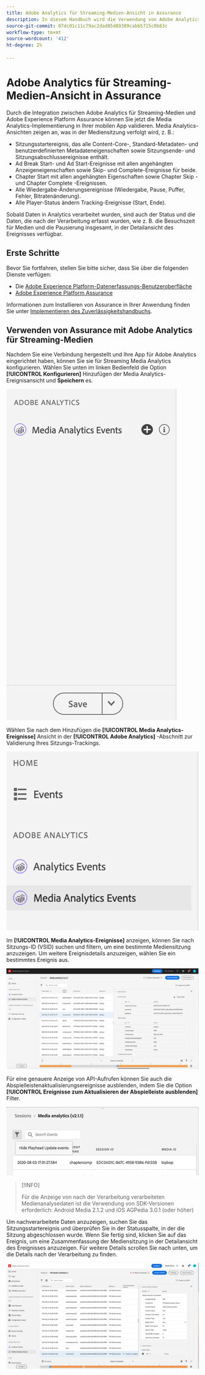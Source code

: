 ```yaml
---
title: Adobe Analytics für Streaming-Medien-Ansicht in Assurance
description: In diesem Handbuch wird die Verwendung von Adobe Analytics für Streaming-Medien mit Adobe Experience Platform Assurance erläutert.
source-git-commit: 07dc01c11c79ac2dad05d89309cabb5715c0b63c
workflow-type: tm+mt
source-wordcount: '412'
ht-degree: 2%

---
```



# Adobe Analytics für Streaming-Medien-Ansicht in Assurance

Durch die Integration zwischen Adobe Analytics für Streaming-Medien und Adobe Experience Platform Assurance können Sie jetzt die Media Analytics-Implementierung in Ihrer mobilen App validieren. Media Analytics-Ansichten zeigen an, was in der Mediensitzung verfolgt wird, z. B.:

- Sitzungsstartereignis, das alle Content-Core-, Standard-Metadaten- und benutzerdefinierten Metadateneigenschaften sowie Sitzungsende- und Sitzungsabschlussereignisse enthält.
- Ad Break Start- und Ad Start-Ereignisse mit allen angehängten Anzeigeneigenschaften sowie Skip- und Complete-Ereignisse für beide.
- Chapter Start mit allen angehängten Eigenschaften sowie Chapter Skip - und Chapter Complete -Ereignissen.
- Alle Wiedergabe-Änderungsereignisse (Wiedergabe, Pause, Puffer, Fehler, Bitratenänderung).
- Alle Player-Status ändern Tracking-Ereignisse (Start, Ende).

Sobald Daten in Analytics verarbeitet wurden, sind auch der Status und die Daten, die nach der Verarbeitung erfasst wurden, wie z. B. die Besuchszeit für Medien und die Pausierung insgesamt, in der Detailansicht des Ereignisses verfügbar.

## Erste Schritte

Bevor Sie fortfahren, stellen Sie bitte sicher, dass Sie über die folgenden Dienste verfügen:

- Die [Adobe Experience Platform-Datenerfassungs-Benutzeroberfläche](https://experience.adobe.com/#/data-collection/)
- [Adobe Experience Platform Assurance](https://experience.adobe.com/assurance)

Informationen zum Installieren von Assurance in Ihrer Anwendung finden Sie unter [Implementieren des Zuverlässigkeitshandbuchs](../tutorials/implement-assurance.md).

## Verwenden von Assurance mit Adobe Analytics für Streaming-Medien

Nachdem Sie eine Verbindung hergestellt und Ihre App für Adobe Analytics eingerichtet haben, können Sie sie für Streaming Media Analytics konfigurieren. Wählen Sie unten im linken Bedienfeld die Option **[!UICONTROL Konfigurieren]** Hinzufügen der Media Analytics-Ereignisansicht und **Speichern** es.

![Konfigurieren](./images/adobe-analytics-streaming-media/configure.png)

Wählen Sie nach dem Hinzufügen die **[!UICONTROL Media Analytics-Ereignisse]** Ansicht in der **[!UICONTROL Adobe Analytics]** -Abschnitt zur Validierung Ihres Sitzungs-Trackings.

![Auswählen](./images/adobe-analytics-streaming-media/select.png)

Im **[!UICONTROL Media Analytics-Ereignisse]** anzeigen, können Sie nach Sitzungs-ID (VSID) suchen und filtern, um eine bestimmte Mediensitzung anzuzeigen. Um weitere Ereignisdetails anzuzeigen, wählen Sie ein bestimmtes Ereignis aus.

![Media-Ereignisse](./images/adobe-analytics-streaming-media/media-events.png)

Für eine genauere Anzeige von API-Aufrufen können Sie auch die Abspielleistenaktualisierungsereignisse ausblenden, indem Sie die Option **[!UICONTROL Ereignisse zum Aktualisieren der Abspielleiste ausblenden]** Filter.

![Abspielleiste ausblenden](./images/adobe-analytics-streaming-media/hide-playhead.png)

>[!INFO]
>
>Für die Anzeige von nach der Verarbeitung verarbeiteten Medienanalysedaten ist die Verwendung von SDK-Versionen erforderlich: Android Media 2.1.2 und iOS AGPedia 3.0.1 (oder höher)

Um nachverarbeitete Daten anzuzeigen, suchen Sie das Sitzungsstartereignis und überprüfen Sie in der Statusspalte, in der die Sitzung abgeschlossen wurde. Wenn Sie fertig sind, klicken Sie auf das Ereignis, um eine Zusammenfassung der Mediensitzung in der Detailansicht des Ereignisses anzuzeigen. Für weitere Details scrollen Sie nach unten, um die Details nach der Verarbeitung zu finden.

![Ansicht nach Verarbeitung](./images/adobe-analytics-streaming-media/post-processed-view.png)
